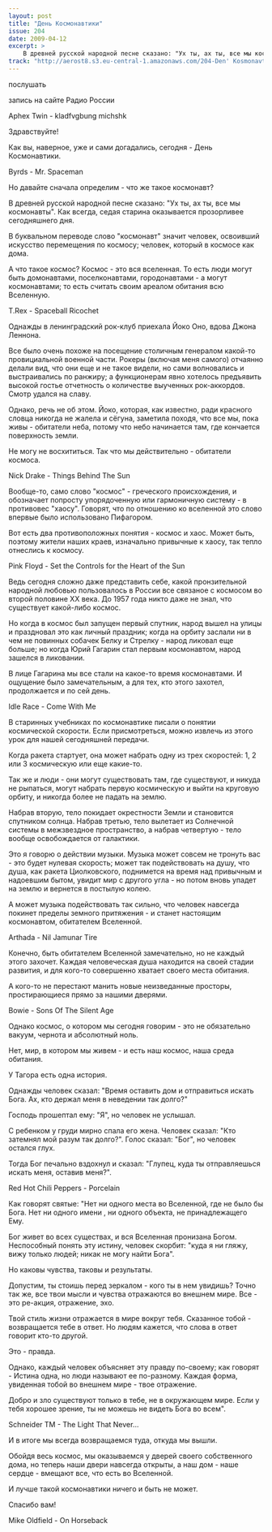 ```yaml
---
layout: post
title: "День Космонавтики"
issue: 204
date: 2009-04-12
excerpt: >
    В древней русской народной песне сказано: "Ух ты, ах ты, все мы космонавты". Как всегда, седая старина оказывается прозорливее сегодняшнего дня.
track: "http://aerost8.s3.eu-central-1.amazonaws.com/204-Den' Kosmonavtiki.mp3"
---
```


послушать

запись на сайте Радио России

Aphex Twin - kladfvgbung michshk

Здравствуйте!

Как вы, наверное, уже и сами догадались, сегодня - День Космонавтики.

Byrds - Mr. Spaceman

Но давайте сначала определим - что же такое космонавт?

В древней русской народной песне сказано: "Ух ты, ах ты, все мы космонавты". Как всегда, седая старина оказывается прозорливее сегодняшнего дня.

В буквальном переводе слово "космонавт" значит человек, освоивший искусство перемещения по космосу; человек, который в космосе как дома.

А что такое космос? Космос - это вся вселенная. То есть люди могут быть домонавтами, поселконавтами, городонавтами - а могут космонавтами; то есть считать своим ареалом обитания всю Вселенную.

T.Rex - Spaceball Ricochet

Однажды в ленинградский рок-клуб приехала Йоко Оно, вдова Джона Леннона.

Все было очень похоже на посещение столичным генералом какой-то провициальной военной части. Рокеры (включая меня самого) отчаянно делали вид, что они еще и не такое видели, но сами волновались и выстраивались по ранжиру; а функционерам явно хотелось предъявить высокой гостье отчетность о количестве выученных рок-аккордов. Смотр удался на славу.

Однако, речь не об этом. Йоко, которая, как известно, ради красного словца никогда не жалела и сёгуна, заметила походя, что все мы, пока живы - обитатели неба, потому что небо начинается там, где кончается поверхность земли.

Не могу не восхититься. Так что мы действительно - обитатели космоса.

Nick Drake - Things Behind The Sun

Вообще-то, само слово "космос" - греческого происхождения, и обозначает попросту упорядоченную или гармоничную систему - в противовес "хаосу". Говорят, что по отношению ко вселенной это слово впервые было использовано Пифагором.

Вот есть два противоположных понятия - космос и хаос. Может быть, поэтому жители наших краев, изначально привычные к хаосу, так тепло отнеслись к космосу.

Pink Floyd - Set the Controls for the Heart of the Sun

Ведь сегодня сложно даже представить себе, какой пронзительной народной любовью пользовалось в России все связаное с космосом во второй половине XX века. До 1957 года никто даже не знал, что существует какой-либо космос.

Но когда в космос был запущен первый спутник, народ вышел на улицы и праздновал это как личный праздник; когда на орбиту заслали ни в чем не повинных собачек Белку и Стрелку - народ ликовал еще больше; но когда Юрий Гагарин стал первым космонавтом, народ зашелся в ликовании.

В лице Гагарина мы все стали на какое-то время космонавтами. И ощущение было замечательным, а для тех, кто этого захотел, продолжается и по сей день.

Idle Race - Come With Me

В старинных учебниках по космонавтике писали о понятии космической скорости. Если присмотреться, можно извлечь из этого урок для нашей сегодняшней передачи.

Когда ракета стартует, она может набрать одну из трех скоростей: 1, 2 или 3 космическую или еще какие-то.

Так же и люди - они могут существовать там, где существуют, и никуда не рыпаться, могут набрать первую космическую и выйти на круговую орбиту, и никогда более не падать на землю.

Набрав вторую, тело покидает окрестности Земли и становится спутником солнца. Набрав третью, тело вылетает из Солнечной системы в межзвездное пространство, а набрав четвертую - тело вообще освобождается от галактики.

Это я говорю о действии музыки. Музыка может совсем не тронуть вас - это будет нулевая скорость; может так подействовать на душу, что душа, как ракета Циолковского, поднимется на время над привычным и надоевшим бытом, увидит мир с другого угла - но потом вновь упадет на землю и вернется в постылую колею.

А может музыка подействовать так сильно, что человек навсегда покинет пределы земного притяжения - и станет настоящим космонавтом, обитателем Вселенной.

Arthada - Nil Jamunar Tire

Конечно, быть обитателем Вселенной замечательно, но не каждый этого захочет. Каждая человеческая душа находится на своей стадии развития, и для кого-то совершенно хватает своего места обитания.

А кого-то не перестают манить новые неизведанные просторы, простирающиеся прямо за нашими дверями.

Bowie - Sons Of The Silent Age

Однако космос, о котором мы сегодня говорим - это не обязательно вакуум, чернота и абсолютный ноль.

Нет, мир, в котором мы живем - и есть наш космос, наша среда обитания.

У Тагора есть одна история.

Однажды человек сказал: "Время оставить дом и отправиться искать Бога. Ах, кто держал меня в неведении так долго?"

Господь прошептал ему: "Я", но человек не услышал.

С ребенком у груди мирно спала его жена. Человек сказал: "Кто затемнял мой разум так долго?". Голос сказал: "Бог", но человек остался глух.

Тогда Бог печально вздохнул и сказал: "Глупец, куда ты отправляешься искать меня, оставив меня?".

Red Hot Chili Peppers - Porcelain

Как говорят святые: "Нет ни одного места во Вселенной, где не было бы Бога. Нет ни одного имени , ни одного объекта, не принадлежащего Ему.

Бог живет во всех существах, и вся Вселенная пронизана Богом. Неспособный понять эту истину, человек скорбит: "куда я ни гляжу, вижу только людей; никак не могу найти Бога".

Но каковы чувства, таковы и результаты.

Допустим, ты стоишь перед зеркалом - кого ты в нем увидишь? Точно так же, все твои мысли и чувства отражаются во внешнем мире. Все - это ре-акция, отражение, эхо.

Твой стиль жизни отражается в мире вокруг тебя. Сказанное тобой - возвращается тебе в ответ. Но людям кажется, что слова в ответ говорит кто-то другой.

Это - правда.

Однако, каждый человек объясняет эту правду по-своему; как говорят - Истина одна, но люди называют ее по-разному. Каждая форма, увиденная тобой во внешнем мире - твое отражение.

Добро и зло существуют только в тебе, не в окружающем мире. Если у тебя хорошее зрение, ты не можешь не видеть Бога во всем".

Schneider TM - The Light That Never...

И в итоге мы всегда возвращаемся туда, откуда мы вышли.

Обойдя весь космос, мы оказываемся у дверей своего собственного дома, но теперь наши двери навсегда открыты, а наш дом - наше сердце - вмещают все, что есть во Вселенной.

И лучше такой космонавтики ничего и быть не может.

Спасибо вам!

Mike Oldfield - On Horseback
